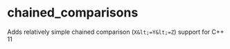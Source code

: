 # chained_comparisons
Adds relatively simple chained comparison (`X&lt;=Y&lt;=Z`) support for C++ 11
